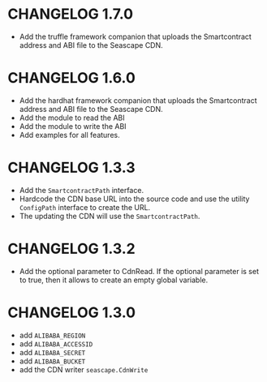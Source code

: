 # CHANGELOG 1.7.0
* Add the truffle framework companion that uploads the Smartcontract address and ABI file to the Seascape CDN.

# CHANGELOG 1.6.0
* Add the hardhat framework companion that uploads the Smartcontract address and ABI file to the Seascape CDN.
* Add the module to read the ABI
* Add the module to write the ABI
* Add examples for all features.

# CHANGELOG 1.3.3
* Add the `SmartcontractPath` interface.
* Hardcode the CDN base URL into the source code and use the utility `ConfigPath` interface to create the URL.
* The updating the CDN will use the `SmartcontractPath`.

# CHANGELOG 1.3.2
* Add the optional parameter to CdnRead. If the optional parameter is set to true, then it allows to create an empty global variable.

# CHANGELOG 1.3.0
* add `ALIBABA_REGION`
* add `ALIBABA_ACCESSID`
* add `ALIBABA_SECRET`
* add `ALIBABA_BUCKET`
* add the CDN writer `seascape.CdnWrite`